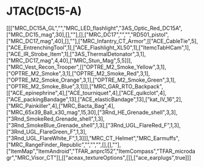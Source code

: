 # JTAC(DC15-A)

[[["MRC_DC15A_GL","","MRC_LED_flashlight","3AS_Optic_Red_DC15A",["MRC_DC15_mag",30],[],""],[],["MRC_DC17","","","RD501_pistol",["MRC_DC17_mag",40],[],""],["MRC_Infantry_CT_Armor",[["ACE_CableTie",5],["ACE_EntrenchingTool",1],["ACE_Flashlight_XL50",1],["ItemcTabHCam",1],["ACE_IR_Strobe_Item",1],["3AS_ThermalDetonator",3,1],["MRC_DC17_mag",4,40],["MRC_Stun_Mag",5,5]]],["MRC_Vest_Recon_Trooper",[["OPTRE_M2_Smoke_Yellow",3,1],["OPTRE_M2_Smoke",3,1],["OPTRE_M2_Smoke_Red",3,1],["OPTRE_M2_Smoke_Orange",3,1],["OPTRE_M2_Smoke_Green",3,1],["OPTRE_M2_Smoke_Blue",3,1]]],["MRC_GAR_RTO_Backpack",[["ACE_epinephrine",4],["ACE_tourniquet",4],["ACE_quikclot",4],["ACE_packingBandage",13],["ACE_elasticBandage",13],["kat_IV_16",2],["MRC_Painkiller",4],["MRC_Bacta_Bag",4],["MRC_65x39_Ball_x30_mag",15,30],["3Rnd_HE_Grenade_shell",3,3],["3Rnd_SmokeRed_Grenade_shell",1,3],["3Rnd_SmokeBlue_Grenade_shell",1,3],["3Rnd_UGL_FlareRed_F",1,3],["3Rnd_UGL_FlareGreen_F",1,3],["3Rnd_UGL_FlareWhite_F",1,3]]],"MRC_CT_Helmet","MRC_Earmuffs",["MRC_RangeFinder_Republic","","","",[],[],""],["ItemMap","ItemAndroid","TFAR_anprc152","ItemCompass","TFAR_microdagr","MRC_Visor_CT"]],[["aceax_textureOptions",[]],["ace_earplugs",true]]]

